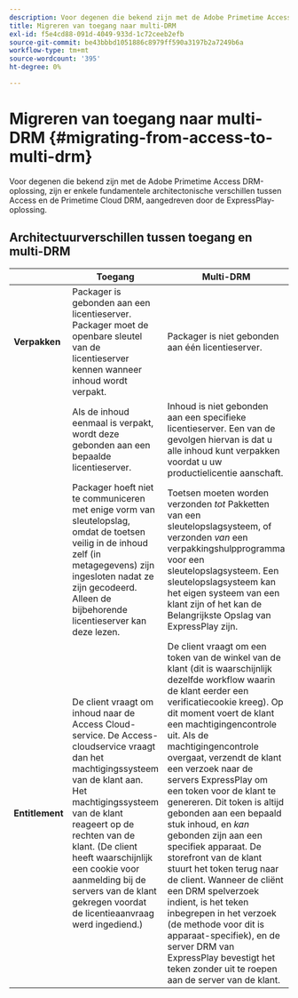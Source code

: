 ```yaml
---
description: Voor degenen die bekend zijn met de Adobe Primetime Access DRM-oplossing, zijn er enkele fundamentele architectonische verschillen tussen Access en de Primetime Cloud DRM, aangedreven door de ExpressPlay-oplossing.
title: Migreren van toegang naar multi-DRM
exl-id: f5e4cd88-091d-4049-933d-1c72ceeb2efb
source-git-commit: be43bbbd1051886c8979ff590a3197b2a7249b6a
workflow-type: tm+mt
source-wordcount: '395'
ht-degree: 0%

---
```


# Migreren van toegang naar multi-DRM {#migrating-from-access-to-multi-drm}

Voor degenen die bekend zijn met de Adobe Primetime Access DRM-oplossing, zijn er enkele fundamentele architectonische verschillen tussen Access en de Primetime Cloud DRM, aangedreven door de ExpressPlay-oplossing.

## Architectuurverschillen tussen toegang en multi-DRM

|  | Toegang | Multi-DRM |
|---|---|---|
| **Verpakken** | Packager is gebonden aan een licentieserver. Packager moet de openbare sleutel van de licentieserver kennen wanneer inhoud wordt verpakt. | Packager is niet gebonden aan één licentieserver. |
|  | Als de inhoud eenmaal is verpakt, wordt deze gebonden aan een bepaalde licentieserver. | Inhoud is niet gebonden aan een specifieke licentieserver. Een van de gevolgen hiervan is dat u alle inhoud kunt verpakken voordat u uw productielicentie aanschaft. |
|  | Packager hoeft niet te communiceren met enige vorm van sleutelopslag, omdat de toetsen veilig in de inhoud zelf (in metagegevens) zijn ingesloten nadat ze zijn gecodeerd. Alleen de bijbehorende licentieserver kan deze lezen. | Toetsen moeten worden verzonden *tot* Pakketten van een sleutelopslagsysteem, of verzonden *van* een verpakkingshulpprogramma voor een sleutelopslagsysteem. Een sleutelopslagsysteem kan het eigen systeem van een klant zijn of het kan de Belangrijkste Opslag van ExpressPlay zijn. |
| **Entitlement** | De client vraagt om inhoud naar de Access Cloud-service. De Access-cloudservice vraagt dan het machtigingssysteem van de klant aan. Het machtigingssysteem van de klant reageert op de rechten van de klant. (De client heeft waarschijnlijk een cookie voor aanmelding bij de servers van de klant gekregen voordat de licentieaanvraag werd ingediend.) | De client vraagt om een token van de winkel van de klant (dit is waarschijnlijk dezelfde workflow waarin de klant eerder een verificatiecookie kreeg). Op dit moment voert de klant een machtigingencontrole uit. Als de machtigingencontrole overgaat, verzendt de klant een verzoek naar de servers ExpressPlay om een token voor de klant te genereren. Dit token is altijd gebonden aan een bepaald stuk inhoud, en *kan* gebonden zijn aan een specifiek apparaat. De storefront van de klant stuurt het token terug naar de client. Wanneer de cliënt een DRM spelverzoek indient, is het teken inbegrepen in het verzoek (de methode voor dit is apparaat-specifiek), en de server DRM van ExpressPlay bevestigt het teken zonder uit te roepen aan de server van de klant. |
